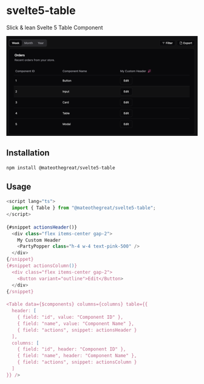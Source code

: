 # svelte5-table

Slick & lean Svelte 5 Table Component

![screenshot.png](screenshot.png)

## Installation

```bash
npm install @mateothegreat/svelte5-table
```

## Usage

```ts
<script lang="ts">
  import { Table } from "@mateothegreat/svelte5-table";
</script>

{#snippet actionsHeader()}
  <div class="flex items-center gap-2">
    My Custom Header
    <PartyPopper class="h-4 w-4 text-pink-500" />
  </div>
{/snippet}
{#snippet actionsColumn()}
  <div class="flex items-center gap-2">
    <Button variant="outline">Edit</Button>
  </div>
{/snippet}

<Table data={$components} columns={columns} table={{
  header: [
    { field: "id", value: "Component ID" },
    { field: "name", value: "Component Name" },
    { field: "actions", snippet: actionsHeader }
  ],
  columns: [
    { field: "id", header: "Component ID" },
    { field: "name", header: "Component Name" },
    { field: "actions", snippet: actionsColumn }
  ]
}} />
```
